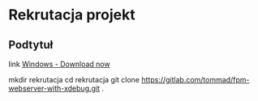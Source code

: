 
# Rekrutacja projekt

## Podtytuł

link [Windows - Download now](https://github.com/fifthsegment/Wpress-Extractor/raw/master/dist/wpress-extractor.exe)

mkdir rekrutacja
cd rekrutacja
git clone https://gitlab.com/tommad/fpm-webserver-with-xdebug.git .